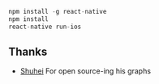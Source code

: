```js
npm install -g react-native
npm install
react-native run-ios
```

## Thanks

- [Shuhei](https://github.com/shuhei) For open source-ing his graphs
